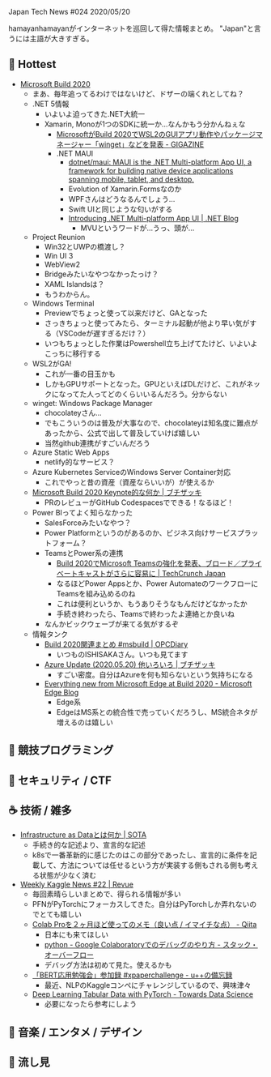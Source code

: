 Japan Tech News #024 2020/05/20

hamayanhamayanがインターネットを巡回して得た情報まとめ。
"Japan"と言うには主語が大きすぎる。

## 🎉 Hottest

- [Microsoft Build 2020](https://mybuild.microsoft.com/)
    - まあ、毎年追ってるわけではないけど、ドザーの端くれとしてね？
    - .NET 5情報
        - いよいよ迫ってきた.NET大統一
        - Xamarin, Monoが1つのSDKに統一か…なんかもう分かんねぇな
            - [MicrosoftがBuild 2020でWSL2のGUIアプリ動作やパッケージマネージャー「winget」などを発表 - GIGAZINE](https://gigazine.net/news/20200520-microsoft-build-2020-wsl/)
            - .NET MAUI
                - [dotnet/maui: MAUI is the .NET Multi-platform App UI, a framework for building native device applications spanning mobile, tablet, and desktop.](https://github.com/dotnet/maui)
                - Evolution of Xamarin.Formsなのか
                - WPFさんはどうなるんでしょう…
                - Swift UIと同じような匂いがする
                - [Introducing .NET Multi-platform App UI | .NET Blog](https://devblogs.microsoft.com/dotnet/introducing-net-multi-platform-app-ui/)
                    - MVUというワードが…うっ、頭が…
    - Project Reunion
        - Win32とUWPの橋渡し？
        - Win UI 3
        - WebView2
        - Bridgeみたいなやつなかったっけ？
        - XAML Islandsは？
        - もうわからん。
    - Windows Terminal
        - Previewでちょっと使って以来だけど、GAとなった
        - さっきちょっと使ってみたら、ターミナル起動が他より早い気がする（VSCodeが遅すぎるだけ？）
        - いつもちょっとした作業はPowershell立ち上げてたけど、いよいよこっちに移行する
    - WSL2がGA!
        - これが一番の目玉かも
        - しかもGPUサポートとなった。GPUといえばDLだけど、これがネックになってた人ってどのくらいいるんだろう。分からない
    - winget: Windows Package Manager
        - chocolateyさん…
        - でもこういうのは普及が大事なので、chocolateyは知名度に難点があったから、公式で出して普及していけば嬉しい
        - 当然github連携がすごいんだろう
    - Azure Static Web Apps
        - netlify的なサービス？
    - Azure Kubernetes ServiceのWindows Server Container対応
        - これでやっと昔の資産（資産ならいいが）が使えるか
    - [Microsoft Build 2020 Keynote的な何か | ブチザッキ](https://blog.azure.moe/2020/05/20/microsoft-build-2020-keynote%E7%9A%84%E3%81%AA%E4%BD%95%E3%81%8B/)
        - PRのレビューがGitHub Codespacesでできる！なるほど！
    - Power BIってよく知らなかった
        - SalesForceみたいなやつ？
        - Power Platformというのがあるのか、ビジネス向けサービスプラットフォーム？
        - TeamsとPower系の連携
            - [Build 2020でMicrosoft Teamsの強化を発表、ブロード／プライベートキャストがさらに容易に | TechCrunch Japan](https://jp.techcrunch.com/2020/05/20/2020-05-19-microsoft-updates-teams-with-new-automation-and-scheduling-tools-ndi-support-for-broadcasting-and-more/)
            - なるほどPower Appsとか、Power AutomateのワークフローにTeamsを組み込めるのね
            - これは便利というか、もうありそうなもんだけどなかったか
            - 手続き終わったら、Teamsで終わったよ連絡とか良いね
        - なんかビックウェーブが来てる気がするぞ
    - 情報タンク
        - [Build 2020関連まとめ #msbuild | OPCDiary](https://opcdiary.net/build-2020%e9%96%a2%e9%80%a3%e3%81%be%e3%81%a8%e3%82%81/#more-60224)
            - いつものISHISAKAさん。いつも見てます
        - [Azure Update (2020.05.20) 他いろいろ | ブチザッキ](https://blog.azure.moe/2020/05/20/azure-update-2020-05-20-%E4%BB%96%E3%81%84%E3%82%8D%E3%81%84%E3%82%8D/)
            - すごい密度。自分はAzureを何も知らないという気持ちになる
        - [Everything new from Microsoft Edge at Build 2020 - Microsoft Edge Blog](https://blogs.windows.com/msedgedev/2020/05/19/microsoft-edge-news-developers-build-2020/)
            - Edge系
            - EdgeはMS系との統合性で売っていくだろうし、MS統合ネタが増えるのは嬉しい

## 💪 競技プログラミング

## 👻 セキュリティ / CTF

## ☕ 技術 / 雑多

- [Infrastructure as Dataとは何か | SOTA](https://deeeet.com/writing/2020/05/11/infrastructure-as-data/)
    - 手続き的な記述より、宣言的な記述
    - k8sで一番革新的に感じたのはこの部分であったし、宣言的に条件を記載して、方法については任せるという方が実装する側もされる側も考える状態が少なく済む
- [Weekly Kaggle News #22 | Revue](https://www.getrevue.co/profile/upura/issues/weekly-kaggle-news-22-247140)
    - 毎回素晴らしいまとめで、得られる情報が多い
    - PFNがPyTorchにフォーカスしてきた。自分はPyTorchしか弄れないのでとても嬉しい
    - [Colab Proを２ヶ月ほど使ってのメモ（良い点 / イマイチな点） - Qiita](https://qiita.com/kurilab/items/c58226bcb6150d50b618?utm_campaign=Weekly%20Kaggle%20News&utm_medium=email&utm_source=Revue%20newsletter)
        - 日本にも来てほしい
        - [python - Google Colaboratoryでのデバッグのやり方 - スタック・オーバーフロー](https://ja.stackoverflow.com/questions/62955/google-colaboratory%E3%81%A7%E3%81%AE%E3%83%87%E3%83%90%E3%83%83%E3%82%B0%E3%81%AE%E3%82%84%E3%82%8A%E6%96%B9)
        - デバッグ方法は初めて見た。使えるかも
    - [「BERT応用勉強会」参加録 #xpaperchallenge - u++の備忘録](https://upura.hatenablog.com/entry/2020/05/15/211833)
        - 最近、NLPのKaggleコンペにチャレンジしているので、興味津々
    - [Deep Learning Tabular Data with PyTorch - Towards Data Science](https://towardsdatascience.com/deep-learning-using-pytorch-for-tabular-data-c68017d8b480)
        - 必要になったら参考にしよう

## 🎵 音楽 / エンタメ / デザイン

## 👀 流し見
